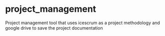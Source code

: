 # project_management
Project management tool that uses icescrum as a project methodology and google drive to save the project documentation
